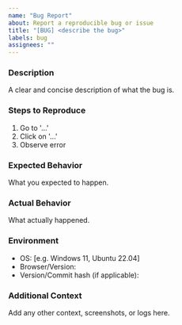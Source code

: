 ```yaml
---
name: "Bug Report"
about: Report a reproducible bug or issue
title: "[BUG] <describe the bug>"
labels: bug
assignees: ""
---
```


### Description
A clear and concise description of what the bug is.

### Steps to Reproduce
1. Go to '...'
2. Click on '...'
3. Observe error

### Expected Behavior
What you expected to happen.

### Actual Behavior
What actually happened.

### Environment
- OS: [e.g. Windows 11, Ubuntu 22.04]
- Browser/Version:
- Version/Commit hash (if applicable):

### Additional Context
Add any other context, screenshots, or logs here.
